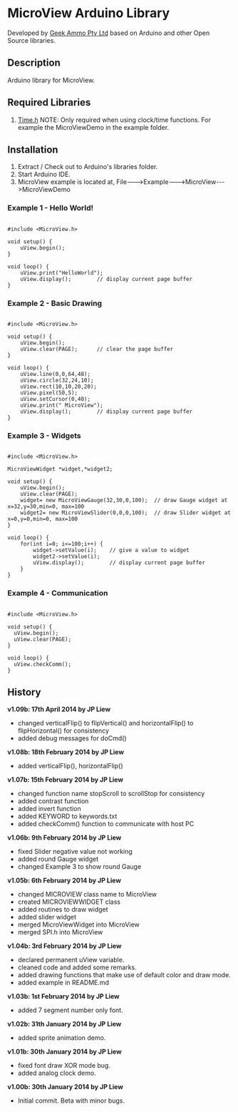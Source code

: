 # MicroView Arduino Library

Developed by [Geek Ammo Pty Ltd](http://www.geekammo.com) based on Arduino and other Open Source libraries.  

## Description

Arduino library for MicroView.  

## Required Libraries

1. [Time.h](http://www.pjrc.com/teensy/td_libs_Time.html) NOTE: Only required when using clock/time functions.  For example the MicroViewDemo in the example folder.

## Installation

1. Extract / Check out to Arduino's libraries folder.
2. Start Arduino IDE.
3. MicroView example is located at, File--->Example--->MicroView--->MicroViewDemo

### Example 1 - Hello World!
<pre><code>
#include &lt;MicroView.h&gt;

void setup() {
	uView.begin();
}

void loop() {
	uView.print("HelloWorld");
	uView.display();		// display current page buffer
}
</code></pre>

### Example 2 - Basic Drawing
<pre><code>
#include &lt;MicroView.h&gt;

void setup() {
	uView.begin();
	uView.clear(PAGE);		// clear the page buffer
}

void loop() {
	uView.line(0,0,64,48);
	uView.circle(32,24,10);
	uView.rect(10,10,20,20);
	uView.pixel(50,5);
	uView.setCursor(0,40);
	uView.print(" MicroView");
	uView.display();		// display current page buffer
}
</code></pre>

### Example 3 - Widgets
<pre><code>
#include &lt;MicroView.h&gt;

MicroViewWidget *widget,*widget2;

void setup() {
	uView.begin();
	uView.clear(PAGE);
	widget= new MicroViewGauge(32,30,0,100);  // draw Gauge widget at x=32,y=30,min=0, max=100
	widget2= new MicroViewSlider(0,0,0,100);  // draw Slider widget at x=0,y=0,min=0, max=100
}

void loop() {
	for(int i=0; i&lt;=100;i++) {
		widget->setValue(i);	// give a value to widget
		widget2->setValue(i);
		uView.display();		// display current page buffer
	}
}
</code></pre>

### Example 4 - Communication
<pre><code>
#include &lt;MicroView.h&gt;

void setup() {
  uView.begin();
  uView.clear(PAGE);
}

void loop() {
  uView.checkComm();
}
</code></pre>

## History
**v1.09b: 17th April 2014 by JP Liew**
* changed verticalFlip() to flipVertical() and horizontalFlip() to flipHorizontal() for consistency
* added debug messages for doCmd()

**v1.08b: 18th February 2014 by JP Liew**
* added verticalFlip(), horizontalFlip()

**v1.07b: 15th February 2014 by JP Liew**
* changed function name stopScroll to scrollStop for consistency
* added contrast function
* added invert function
* added KEYWORD to keywords.txt
* added checkComm() function to communicate with host PC

**v1.06b: 9th February 2014 by JP Liew**
* fixed Slider negative value not working
* added round Gauge widget
* changed Example 3 to show round Gauge

**v1.05b: 6th February 2014 by JP Liew**
* changed MICROVIEW class name to MicroView
* created MICROVIEWWIDGET class
* added routines to draw widget
* added slider widget
* merged MicroViewWidget into MicroView
* merged SPI.h into MicroView 

**v1.04b: 3rd February 2014 by JP Liew**
* declared permanent uView variable.
* cleaned code and added some remarks.
* added drawing functions that make use of default color and draw mode.
* added example in README.md

**v1.03b: 1st February 2014 by JP Liew**  
* added 7 segment number only font.

**v1.02b: 31th January 2014 by JP Liew**  
* added sprite animation demo.  

**v1.01b:	30th January 2014 by JP Liew**  
* fixed font draw XOR mode bug.  
* added analog clock demo.

**v1.00b:	30th January 2014 by JP Liew**  
* Initial commit.  Beta with minor bugs.